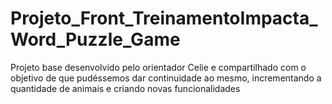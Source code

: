 # Projeto_Front_TreinamentoImpacta_Word_Puzzle_Game
Projeto base desenvolvido pelo orientador Celie e compartilhado com o objetivo de que pudéssemos dar continuidade ao mesmo, incrementando a quantidade de animais e criando novas funcionalidades
